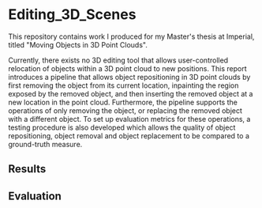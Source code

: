 # Editing_3D_Scenes
This repository contains work I produced for my Master's thesis at Imperial, titled "Moving Objects in 3D Point Clouds". 

Currently, there exists no 3D editing tool that allows user-controlled relocation of objects
within a 3D point cloud to new positions. This report introduces a pipeline that allows object
repositioning in 3D point clouds by first removing the object from its current location, inpainting
the region exposed by the removed object, and then inserting the removed object at a new location
in the point cloud. Furthermore, the pipeline supports the operations of only removing the object,
or replacing the removed object with a different object. To set up evaluation metrics for these
operations, a testing procedure is also developed which allows the quality of object repositioning,
object removal and object replacement to be compared to a ground-truth measure.

## Results

## Evaluation
